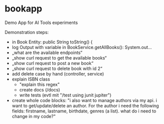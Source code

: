 # bookapp

Demo App for AI Tools experiments


Demonstration steps:
- in Book Entity: 
    public String toString() {
- log Output with variable in BookService.getAllBooks():
    System.out...
- „what are the available endpoints“
- „show curl request to get the available books“
- „show curl request to post a new book“
- „show curl request to delete book with id 2“
- add delete case by hand (controller, service)
- explain ISBN class
    - "explain this regex"
    - create docs (/docs)
    - write tests (evtl mit "/test using junit jupiter")
- create whole code blocks: 
"i also want to manage authors via my api. i want to get/update/delete an author. For the author i need the following fields: firstname, lastname, birthdate, genres (a list). what do i need to change in my code?"